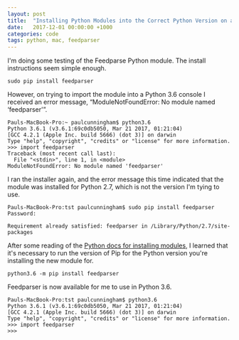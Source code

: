```yaml
---
layout: post
title:  "Installing Python Modules into the Correct Python Version on a Mac"
date:   2017-12-01 00:00:00 +1000
categories: code
tags: python, mac, feedparser
---
```

I'm doing some testing of the Feedparse Python module. The install instructions seem simple enough.

```terminal
sudo pip install feedparser
```

However, on trying to import the module into a Python 3.6 console I received an error message, “ModuleNotFoundError: No module named ‘feedparser'”.

```terminal
Pauls-MacBook-Pro:~ paulcunningham$ python3.6
Python 3.6.1 (v3.6.1:69c0db5050, Mar 21 2017, 01:21:04) 
[GCC 4.2.1 (Apple Inc. build 5666) (dot 3)] on darwin
Type "help", "copyright", "credits" or "license" for more information.
>>> import feedparser
Traceback (most recent call last):
  File "<stdin>", line 1, in <module>
ModuleNotFoundError: No module named 'feedparser'
```

I ran the installer again, and the error message this time indicated that the module was installed for Python 2.7, which is not the version I'm tying to use.

```
Pauls-MacBook-Pro:tst paulcunningham$ sudo pip install feedparser
Password:

Requirement already satisfied: feedparser in /Library/Python/2.7/site-packages
```

After some reading of the [Python docs for installing modules](https://docs.python.org/3/installing/index.html), I learned that it's necessary to run the version of Pip for the Python version you're installing the new module for.

```
python3.6 -m pip install feedparser
```

Feedparser is now available for me to use in Python 3.6.

```
Pauls-MacBook-Pro:tst paulcunningham$ python3.6
Python 3.6.1 (v3.6.1:69c0db5050, Mar 21 2017, 01:21:04) 
[GCC 4.2.1 (Apple Inc. build 5666) (dot 3)] on darwin
Type "help", "copyright", "credits" or "license" for more information.
>>> import feedparser
>>> 
```